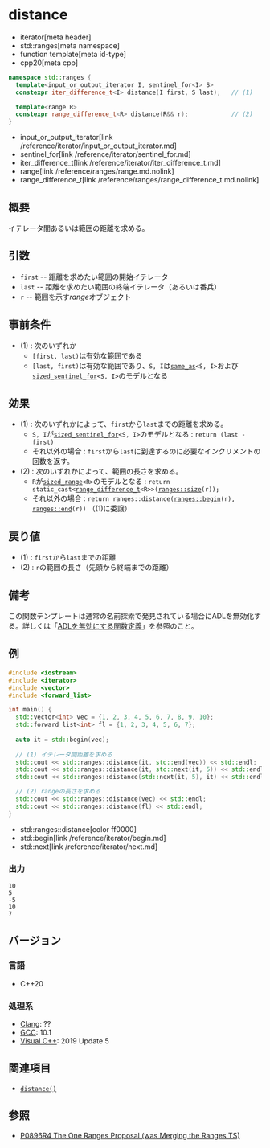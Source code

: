 # distance
* iterator[meta header]
* std::ranges[meta namespace]
* function template[meta id-type]
* cpp20[meta cpp]

```cpp
namespace std::ranges {
  template<input_or_output_iterator I, sentinel_for<I> S>
  constexpr iter_difference_t<I> distance(I first, S last);   // (1)

  template<range R>
  constexpr range_difference_t<R> distance(R&& r);            // (2)
}
```
* input_or_output_iterator[link /reference/iterator/input_or_output_iterator.md]
* sentinel_for[link /reference/iterator/sentinel_for.md]
* iter_difference_t[link /reference/iterator/iter_difference_t.md]
* range[link /reference/ranges/range.md.nolink]
* range_difference_t[link /reference/ranges/range_difference_t.md.nolink]

## 概要

イテレータ間あるいは範囲の距離を求める。

## 引数

- `first` -- 距離を求めたい範囲の開始イテレータ
- `last` -- 距離を求めたい範囲の終端イテレータ（あるいは番兵）
- `r` -- 範囲を示す*range*オブジェクト

## 事前条件

- (1) : 次のいずれか
    - `[first, last)`は有効な範囲である
    - `[last, first)`は有効な範囲であり、`S, I`は[`same_as`](/reference/concepts/same_as.md)`<S, I>`および[`sized_sentinel_for`](sized_sentinel_for.md)`<S, I>`のモデルとなる

## 効果

- (1) : 次のいずれかによって、`first`から`last`までの距離を求める。
    - `S, I`が[`sized_sentinel_for`](sized_sentinel_for.md)`<S, I>`のモデルとなる : `return (last - first)`
    - それ以外の場合 : `first`から`last`に到達するのに必要なインクリメントの回数を返す。
- (2) : 次のいずれかによって、範囲の長さを求める。
    - `R`が[`sized_range`](/reference/ranges/sized_range.md.nolink)`<R>`のモデルとなる : `return static_cast<`[`range_difference_t`](/reference/ranges/range_difference_t.md.nolink)`<R>>(`[`ranges::size`](/reference/ranges/size.md.nolink)`(r));`
    - それ以外の場合 : `return ranges::distance(`[`ranges::begin`](/reference/ranges/begin.md.nolink)`(r), `[`ranges::end`](/reference/ranges/end.md.nolink)`(r))` （(1)に委譲）

## 戻り値

- (1) : `first`から`last`までの距離
- (2) : `r`の範囲の長さ（先頭から終端までの距離）

## 備考

この関数テンプレートは通常の名前探索で発見されている場合にADLを無効化する。詳しくは「[ADLを無効にする関数定義](/article/lib/disable_adl_function.md)」を参照のこと。

## 例
```cpp example
#include <iostream>
#include <iterator>
#include <vector>
#include <forward_list>

int main() {
  std::vector<int> vec = {1, 2, 3, 4, 5, 6, 7, 8, 9, 10};
  std::forward_list<int> fl = {1, 2, 3, 4, 5, 6, 7};
  
  auto it = std::begin(vec);
  
  // (1) イテレータ間距離を求める
  std::cout << std::ranges::distance(it, std::end(vec)) << std::endl;
  std::cout << std::ranges::distance(it, std::next(it, 5)) << std::endl;
  std::cout << std::ranges::distance(std::next(it, 5), it) << std::endl;

  // (2) rangeの長さを求める
  std::cout << std::ranges::distance(vec) << std::endl;
  std::cout << std::ranges::distance(fl) << std::endl;
}
```
* std::ranges::distance[color ff0000]
* std::begin[link /reference/iterator/begin.md]
* std::next[link /reference/iterator/next.md]

### 出力
```
10
5
-5
10
7
```

## バージョン
### 言語
- C++20

### 処理系
- [Clang](/implementation.md#clang): ??
- [GCC](/implementation.md#gcc): 10.1
- [Visual C++](/implementation.md#visual_cpp): 2019 Update 5

## 関連項目

- [`distance()`](distance.md)

## 参照

- [P0896R4 The One Ranges Proposal (was Merging the Ranges TS)](http://www.open-std.org/jtc1/sc22/wg21/docs/papers/2018/p0896r4.pdf)
